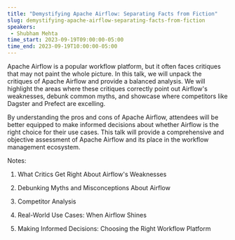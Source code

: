 ```yaml
---
title: "Demystifying Apache Airflow: Separating Facts from Fiction"
slug: demystifying-apache-airflow-separating-facts-from-fiction
speakers:
 - Shubham Mehta
time_start: 2023-09-19T09:00:00-05:00
time_end: 2023-09-19T10:00:00-05:00
---
```


Apache Airflow is a popular workflow platform, but it often faces critiques that may not paint the whole picture. In this talk, we will unpack the critiques of Apache Airflow and provide a balanced analysis. We will highlight the areas where these critiques correctly point out Airflow's weaknesses, debunk common myths, and showcase where competitors like Dagster and Prefect are excelling.



By understanding the pros and cons of Apache Airflow, attendees will be better equipped to make informed decisions about whether Airflow is the right choice for their use cases. This talk will provide a comprehensive and objective assessment of Apache Airflow and its place in the workflow management ecosystem. 



Notes:

1. What Critics Get Right About Airflow's Weaknesses

2. Debunking Myths and Misconceptions About Airflow

3. Competitor Analysis

4. Real-World Use Cases: When Airflow Shines

5. Making Informed Decisions: Choosing the Right Workflow Platform